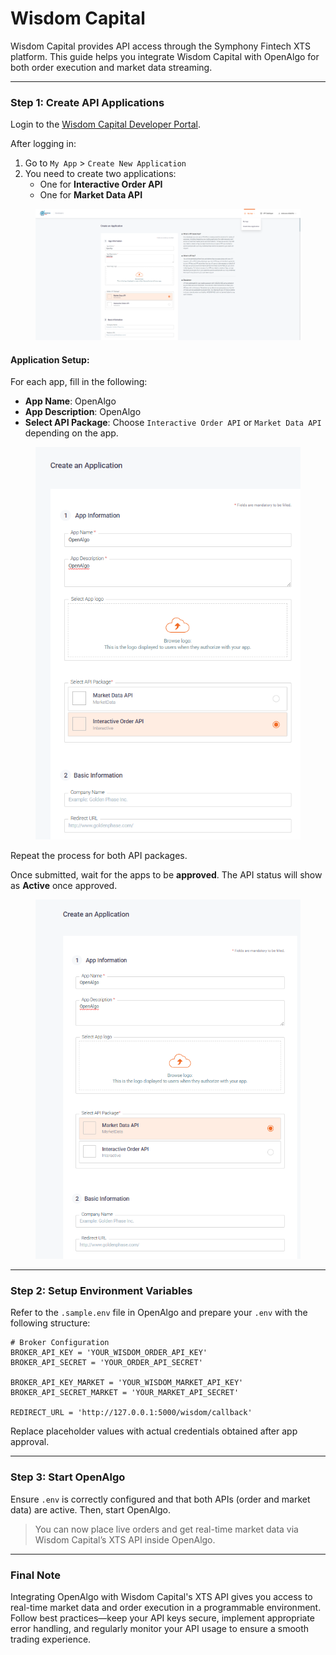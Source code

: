 # Wisdom Capital

Wisdom Capital provides API access through the Symphony Fintech XTS platform. This guide helps you integrate Wisdom Capital with OpenAlgo for both order execution and market data streaming.

***

### Step 1: Create API Applications

Login to the [Wisdom Capital Developer Portal](https://trade.wisdomcapital.in/dashboard#!/login).

After logging in:

1. Go to `My App` > `Create New Application`
2. You need to create two applications:
   * One for **Interactive Order API**
   * One for **Market Data API**

<figure><img src="../../.gitbook/assets/image (10).png" alt=""><figcaption></figcaption></figure>

#### Application Setup:

For each app, fill in the following:

* **App Name**: OpenAlgo
* **App Description**: OpenAlgo
* **Select API Package**: Choose `Interactive Order API` or `Market Data API` depending on the app.



<figure><img src="../../.gitbook/assets/image (11).png" alt=""><figcaption></figcaption></figure>

Repeat the process for both API packages.

Once submitted, wait for the apps to be **approved**. The API status will show as **Active** once approved.

<figure><img src="../../.gitbook/assets/image (12).png" alt=""><figcaption></figcaption></figure>

***

### Step 2: Setup Environment Variables

Refer to the `.sample.env` file in OpenAlgo and prepare your `.env` with the following structure:

```env
# Broker Configuration
BROKER_API_KEY = 'YOUR_WISDOM_ORDER_API_KEY'
BROKER_API_SECRET = 'YOUR_ORDER_API_SECRET'

BROKER_API_KEY_MARKET = 'YOUR_WISDOM_MARKET_API_KEY'
BROKER_API_SECRET_MARKET = 'YOUR_MARKET_API_SECRET'

REDIRECT_URL = 'http://127.0.0.1:5000/wisdom/callback'
```

Replace placeholder values with actual credentials obtained after app approval.

***

### Step 3: Start OpenAlgo

Ensure `.env` is correctly configured and that both APIs (order and market data) are active. Then, start OpenAlgo.

> You can now place live orders and get real-time market data via Wisdom Capital’s XTS API inside OpenAlgo.

***

### Final Note

Integrating OpenAlgo with Wisdom Capital's XTS API gives you access to real-time market data and order execution in a programmable environment. Follow best practices—keep your API keys secure, implement appropriate error handling, and regularly monitor your API usage to ensure a smooth trading experience.
